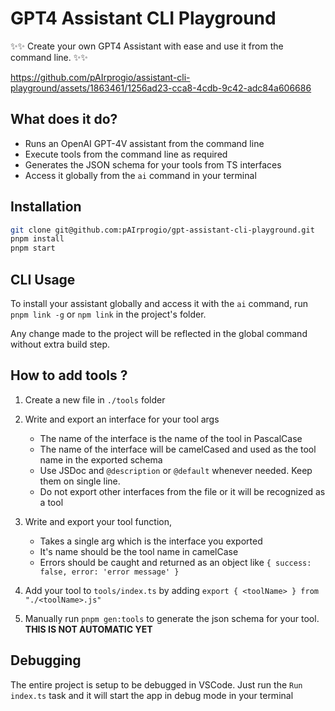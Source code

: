 # GPT4 Assistant CLI Playground

✨✨ Create your own GPT4 Assistant with ease and use it from the command line. ✨✨

https://github.com/pAIrprogio/assistant-cli-playground/assets/1863461/1256ad23-cca8-4cdb-9c42-adc84a606686

## What does it do?

- Runs an OpenAI GPT-4V assistant from the command line
- Execute tools from the command line as required
- Generates the JSON schema for your tools from TS interfaces
- Access it globally from the `ai` command in your terminal

## Installation

```bash
git clone git@github.com:pAIrprogio/gpt-assistant-cli-playground.git
pnpm install
pnpm start
```

## CLI Usage

To install your assistant globally and access it with the `ai` command, run `pnpm link -g` or `npm link` in the project's folder.

Any change made to the project will be reflected in the global command without extra build step.

## How to add tools ?

1. Create a new file in `./tools` folder
1. Write and export an interface for your tool args

   - The name of the interface is the name of the tool in PascalCase
   - The name of the interface will be camelCased and used as the tool name in the exported schema
   - Use JSDoc and `@description` or `@default` whenever needed. Keep them on single line.
   - Do not export other interfaces from the file or it will be recognized as a tool

1. Write and export your tool function,

   - Takes a single arg which is the interface you exported
   - It's name should be the tool name in camelCase
   - Errors should be caught and returned as an object like `{ success: false, error: 'error message' }`

1. Add your tool to `tools/index.ts` by adding `export { <toolName> } from "./<toolName>.js"`
1. Manually run `pnpm gen:tools` to generate the json schema for your tool. **THIS IS NOT AUTOMATIC YET**

## Debugging

The entire project is setup to be debugged in VSCode. Just run the `Run index.ts` task and it will start the app in debug mode in your terminal
